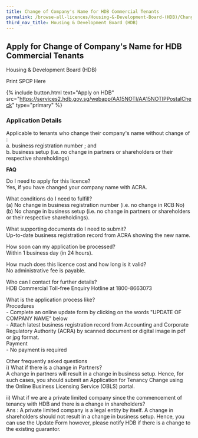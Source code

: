 ```yaml
---
title: Change of Company's Name for HDB Commercial Tenants
permalink: /browse-all-licences/Housing-&-Development-Board-(HDB)/Change-of-Company's-Name-for-HDB-Commercial-Tenants
third_nav_title: Housing & Development Board (HDB)
---
```


## Apply for Change of Company's Name for HDB Commercial Tenants

Housing & Development Board (HDB)

Print SPCP Here

{% include button.html text="Apply on HDB" src="https://services2.hdb.gov.sg/webapp/AA15NOTI/AA15NOTIPPostalCheck" type="primary" %}

### Application Details
<p>Applicable to tenants who change their company's name without change of :<br />a. business registration number ; and<br />b. business setup (i.e. no change in partners or shareholders or their respective shareholdings)</p>
<p><strong>FAQ</strong></p>
<p>Do I need to apply for this licence?<br />Yes, if you have changed your company name with ACRA.&nbsp;</p>
<p>What conditions do I need to fulfill?&nbsp;<br />(a) No change in business registration number (i.e. no change in RCB No)&nbsp;<br />(b) No change in business setup (i.e. no change in partners or shareholders or their respective shareholdings).</p>
<p>What supporting documents do I need to submit?<br />Up-to-date business registration record from ACRA showing the new name.&nbsp;</p>
<p>How soon can my application be processed?<br />Within 1 business day (in 24 hours).</p>
<p>How much does this licence cost and how long is it valid?<br />No administrative fee is payable.</p>
<p>Who can I contact for further details?<br />HDB Commercial Toll-free Enquiry Hotline at 1800-8663073</p>
<p>What is the application process like?<br />Procedures<br />- Complete an online update form by clicking on the words "UPDATE OF COMPANY NAME" below<br />- Attach latest business registration record from Accounting and Corporate Regulatory Authority (ACRA) by scanned document or digital image in pdf or jpg format.<br />Payment<br />- No payment is required</p>
<p>Other frequently asked questions<br />i) What if there is a change in Partners?<br />A change in partners will result in a change in business setup. Hence, for such cases, you should submit an Application for Tenancy Change using the Online Business Licensing Service (OBLS) portal.</p>
<p>ii) What if we are a private limited company since the commencement of tenancy with HDB and there is a change in shareholders?<br />Ans : A private limited company is a legal entity by itself. A change in shareholders should not result in a change in business setup. Hence, you can use the Update Form however, please notify HDB if there is a change to the existing guarantor.</p>

